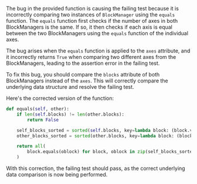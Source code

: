 The bug in the provided function is causing the failing test because it is incorrectly comparing two instances of `BlockManager` using the `equals` function. The `equals` function first checks if the number of axes in both BlockManagers is the same. If so, it then checks if each axis is equal between the two BlockManagers using the `equals` function of the individual axes.

The bug arises when the `equals` function is applied to the `axes` attribute, and it incorrectly returns `True` when comparing two different axes from the BlockManagers, leading to the assertion error in the failing test.

To fix this bug, you should compare the `blocks` attribute of both BlockManagers instead of the `axes`. This will correctly compare the underlying data structure and resolve the failing test.

Here's the corrected version of the function:

```python
def equals(self, other):
    if len(self.blocks) != len(other.blocks):
        return False

    self_blocks_sorted = sorted(self.blocks, key=lambda block: (block.values, block.items))
    other_blocks_sorted = sorted(other.blocks, key=lambda block: (block.values, block.items))

    return all(
        block.equals(oblock) for block, oblock in zip(self_blocks_sorted, other_blocks_sorted)
    )
```

With this correction, the failing test should pass, as the correct underlying data comparison is now being performed.